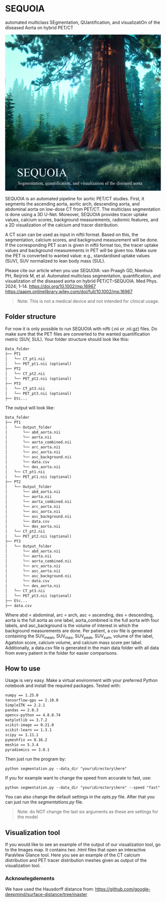 # SEQUOIA
automated multiclass SEgmentation, QUantification, and visualizatiOn of the dIseased Aorta on hybrid PET/CT

<img src="Images/SEQUOIA_logo.jpg" width="720"/>

SEQUOIA is an automated pipeline for aortic PET/CT studies. First, it segments the ascending aorta, aortic arch, descending aorta, and abdominal aorta on low-dose CT from PET/CT. The multiclass segmentation is done using a 3D U-Net. Moreover, SEQUOIA provides tracer uptake values, calcium scores, background measurements, radiomic features, and a 2D visualization of the calcium and tracer distribution.

A CT scan can be used as input in niftii format. Based on this, the segmentation, calcium scores, and background measurement will be done. If the corresponding PET scan is given in niftii format too, the tracer uptake values and background measurements in PET will be given too. Make sure the PET is converted to wanted value: e.g., standardised uptake values (SUV), SUV normalized to lean body mass (SUL).

Please cite our article when you use SEQUOIA:
van Praagh GD, Nienhuis PH, Reijrink M, et al. Automated multiclass segmentation, quantification, and visualization of the diseased aorta on hybrid PET/CT–SEQUOIA. Med Phys. 2024; 1-14. https://doi.org/10.1002/mp.16967
https://aapm.onlinelibrary.wiley.com/doi/full/10.1002/mp.16967

> Note: This is not a medical device and not intended for clinical usage. 

## Folder structure

For now it is only possible to run SEQUOIA with nifti (.nii or .nii.gz) files. Do make sure that the PET files are converted to the wanted quantification metric (SUV, SUL).
Your folder structure should look like this:

```
Data_folder
├── PT1
│   └── CT_pt1.nii
│   └── PET_pt1.nii (optional)
├── PT2
│   └── CT_pt2.nii
│   └── PET_pt2.nii (optional)
├── PT3
│   └── CT_pt3.nii
│   └── PET_pt3.nii (optional)
├── Etc...
```

The output will look like:
```
Data_folder
├── PT1
│   └── Output_folder
│       └── abd_aorta.nii
│       └── aorta.nii
│       └── aorta_combined.nii
│       └── arc_aorta.nii
│       └── asc_aorta.nii
│       └── asc_background.nii
│       └── data.csv
│       └── des_aorta.nii
│   └── CT_pt1.nii
│   └── PET_pt1.nii (optional)
├── PT2
│   └── Output_folder
│       └── abd_aorta.nii
│       └── aorta.nii
│       └── aorta_combined.nii
│       └── arc_aorta.nii
│       └── asc_aorta.nii
│       └── asc_background.nii
│       └── data.csv
│       └── des_aorta.nii
│   └── CT_pt2.nii
│   └── PET_pt2.nii (optional)
├── PT3
│   └── Output_folder
│       └── abd_aorta.nii
│       └── aorta.nii
│       └── aorta_combined.nii
│       └── arc_aorta.nii
│       └── asc_aorta.nii
│       └── asc_background.nii
│       └── data.csv
│       └── des_aorta.nii
│   └── CT_pt3.nii
│   └── PET_pt3.nii (optional)
├── Etc...
├── data.csv
```
Where abd = abdominal, arc = arch, asc = ascending, des = descending, aorta is the full aorta as one label, aorta_combined is the full aorta with four labels, and asc_background is the volume of interest in which the background measurements are done.
Per patient, a csv file is generated containing the SUV<sub>mean</sub>, SUV<sub>max</sub>, SUV<sub>peak</sub>, SUV<sub>sum</sub>, volume of the label, Agatston score, calcium volume, and calcium mass score per label.
Additionally, a data.csv file is generated in the main data folder with all data from every patient in the folder for easier comparisons.


## How to use

Usage is very easy. Make a virtual environment with your preferred Python notebook and install the required packages.
Tested with:
```
numpy == 1.25.0
tensorflow-gpu == 2.10.0
SimpleITK == 2.2.1
pandas == 2.0.3
opencv-python == 4.8.0.74
matplotlib == 3.7.2
scikit-image == 0.21.0
scikit-learn == 1.3.1
scipy == 1.11.1
pymeshfix == 0.16.2
meshio == 5.3.4
pyradiomics == 3.0.1
```

Then just run the program by:
```
python segmentation.py --data_dir "your\directory\here"
```

If you for example want to change the speed from accurate to fast, use:
```
python segmentation.py --data_dir "your\directory\here" --speed "fast"
```

You can also change the default settings in the _opts.py_ file. After that you can just run the _segmentations.py_ file.

> Note: do NOT change the last six arguments as these are settings for the model

## Visualization tool
If you would like to see an example of the output of our visualization tool, go to the Images map. It contains two .html files that open an interactive ParaView Glance tool. Here you see an example of the CT calcium distribution and PET tracer distribution meshes given as output of the visualization tool.


### Acknowlegdements
We have used the Hausdorff distance from: https://github.com/google-deepmind/surface-distance/tree/master
